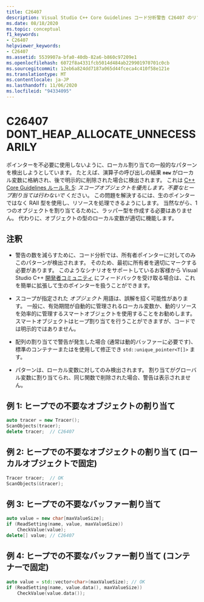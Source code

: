 ```yaml
---
title: C26407
description: Visual Studio C++ Core Guidelines コード分析警告 C26407 のリファレンス。
ms.date: 08/18/2020
ms.topic: conceptual
f1_keywords:
- C26407
helpviewer_keywords:
- C26407
ms.assetid: 5539907a-bfa0-40db-82a6-b860c97209e1
ms.openlocfilehash: 6072f8a4331fcb5014d484ab229901970701c0cb
ms.sourcegitcommit: 12eb6a824dd7187a065d44fceca4c410f58e121e
ms.translationtype: MT
ms.contentlocale: ja-JP
ms.lasthandoff: 11/06/2020
ms.locfileid: "94334095"
---
```

# <a name="c26407-dont_heap_allocate_unnecessarily"></a>C26407 DONT_HEAP_ALLOCATE_UNNECESSARILY

ポインターを不必要に使用しないように、ローカル割り当ての一般的なパターンを検出しようとしています。 たとえば、演算子の呼び出しの結果 **`new`** がローカル変数に格納され、後で明示的に削除された場合に検出されます。 これは [C++ Core Guidelines ルール R. 5](https://github.com/isocpp/CppCoreGuidelines/blob/master/CppCoreGuidelines.md#r5-prefer-scoped-objects-dont-heap-allocate-unnecessarily): *スコープオブジェクトを優先します。不要なヒープ割り当ては行わないで* ください。 この問題を解決するには、生のポインターではなく RAII 型を使用し、リソースを処理できるようにします。 当然ながら、1つのオブジェクトを割り当てるために、ラッパー型を作成する必要はありません。 代わりに、オブジェクトの型のローカル変数が適切に機能します。

## <a name="remarks"></a>注釈

- 警告の数を減らすために、コード分析では、所有者ポインターに対してのみこのパターンが検出されます。 そのため、最初に所有者を適切にマークする必要があります。 このようなシナリオをサポートしているお客様から Visual Studio C++ [開発者コミュニティ](https://aka.ms/feedback/suggest?space=62) にフィードバックを受け取る場合は、これを簡単に拡張して生のポインターを扱うことができます。

- スコープが指定された *オブジェクト* 用語は、誤解を招く可能性があります。 一般に、有効期間が自動的に管理されるローカル変数か、動的リソースを効率的に管理するスマートオブジェクトを使用することをお勧めします。 スマートオブジェクトはヒープ割り当てを行うことができますが、コードでは明示的ではありません。

- 配列の割り当てで警告が発生した場合 (通常は動的バッファーに必要です)、標準のコンテナーまたはを使用して修正でき `std::unique_pointer<T[]>` ます。

- パターンは、ローカル変数に対してのみ検出されます。 割り当てがグローバル変数に割り当てられ、同じ関数で削除された場合、警告は表示されません。

## <a name="example-1-unnecessary-object-allocation-on-heap"></a>例 1: ヒープでの不要なオブジェクトの割り当て

```cpp
auto tracer = new Tracer();
ScanObjects(tracer);
delete tracer;  // C26407
```

## <a name="example-2-unnecessary-object-allocation-on-heap-fixed-with-local-object"></a>例 2: ヒープでの不要なオブジェクトの割り当て (ローカルオブジェクトで固定)

```cpp
Tracer tracer;  // OK
ScanObjects(&tracer);
```

## <a name="example-3-unnecessary-buffer-allocation-on-heap"></a>例 3: ヒープでの不要なバッファー割り当て

```cpp
auto value = new char[maxValueSize];
if (ReadSetting(name, value, maxValueSize))
    CheckValue(value);
delete[] value; // C26407
```

## <a name="example-4-unnecessary-buffer-allocation-on-the-heap-fixed-with-container"></a>例 4: ヒープでの不要なバッファー割り当て (コンテナーで固定)

```cpp
auto value = std::vector<char>(maxValueSize); // OK
if (ReadSetting(name, value.data(), maxValueSize))
    CheckValue(value.data());
```
